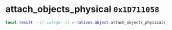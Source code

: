 # attach_objects_physical `0x1D711058`

```lua
local result --[[ integer ]] = natives.object.attach_objects_physical(_unk0 --[[ integer ]], _unk1 --[[ integer ]], _unk2 --[[ integer ]], _unk3 --[[ integer ]], _unk4 --[[ integer ]])
```